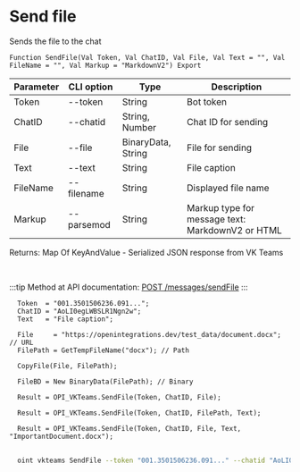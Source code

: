 ﻿---
sidebar_position: 2
---

# Send file
 Sends the file to the chat



`Function SendFile(Val Token, Val ChatID, Val File, Val Text = "", Val FileName = "", Val Markup = "MarkdownV2") Export`

  | Parameter | CLI option | Type | Description |
  |-|-|-|-|
  | Token | --token | String | Bot token |
  | ChatID | --chatid | String, Number | Chat ID for sending |
  | File | --file | BinaryData, String | File for sending |
  | Text | --text | String | File caption |
  | FileName | --filename | String | Displayed file name |
  | Markup | --parsemod | String | Markup type for message text: MarkdownV2 or HTML |

  
  Returns:  Map Of KeyAndValue - Serialized JSON response from VK Teams

<br/>

:::tip
Method at API documentation: [POST /messages/sendFile](https://teams.vk.com/botapi/#/messages/post_messages_sendFile)
:::
<br/>


```bsl title="Code example"
  Token  = "001.3501506236.091...";
  ChatID = "AoLI0egLWBSLR1Ngn2w";
  Text   = "File caption";
  
  File     = "https://openintegrations.dev/test_data/document.docx"; // URL
  FilePath = GetTempFileName("docx"); // Path
  
  CopyFile(File, FilePath);
  
  FileBD = New BinaryData(FilePath); // Binary
  
  Result = OPI_VKTeams.SendFile(Token, ChatID, File);
  
  Result = OPI_VKTeams.SendFile(Token, ChatID, FilePath, Text);
  
  Result = OPI_VKTeams.SendFile(Token, ChatID, File, Text, "ImportantDocument.docx");
```



```sh title="CLI command example"
    
  oint vkteams SendFile --token "001.3501506236.091..." --chatid "AoLI0egLWBSLR1Ngn2w" --file "https://openintegrations.dev/test_data/document.docx // URL" --text "File caption" --filename %filename% --parsemod %parsemod%

```

```json title="Result"

```
